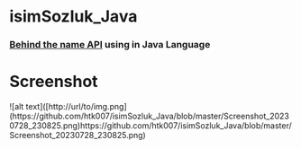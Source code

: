 # isimSozluk_Java
<h3><a href="https://www.behindthename.com/api/">Behind the name API</a> using in Java Language</h3>

<h1>Screenshot</h1>
![alt text]([http://url/to/img.png](https://github.com/htk007/isimSozluk_Java/blob/master/Screenshot_20230728_230825.png)https://github.com/htk007/isimSozluk_Java/blob/master/Screenshot_20230728_230825.png)


